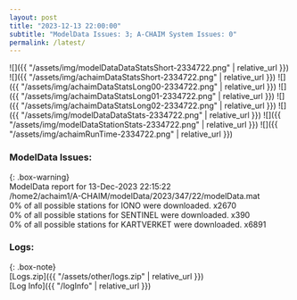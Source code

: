 ```yaml
---
layout: post
title: "2023-12-13 22:00:00"
subtitle: "ModelData Issues: 3; A-CHAIM System Issues: 0"
permalink: /latest/
---
```


![]({{ "/assets/img/modelDataDataStatsShort-2334722.png" | relative_url }})
![]({{ "/assets/img/achaimDataStatsShort-2334722.png" | relative_url }})
![]({{ "/assets/img/achaimDataStatsLong00-2334722.png" | relative_url }})
![]({{ "/assets/img/achaimDataStatsLong01-2334722.png" | relative_url }})
![]({{ "/assets/img/achaimDataStatsLong02-2334722.png" | relative_url }})
![]({{ "/assets/img/modelDataDataStats-2334722.png" | relative_url }})
![]({{ "/assets/img/modelDataStationStats-2334722.png" | relative_url }})
![]({{ "/assets/img/achaimRunTime-2334722.png" | relative_url }})


### ModelData Issues:  
  
{: .box-warning}  
 ModelData report for 13-Dec-2023 22:15:22   
 /home2/achaim1/A-CHAIM/modelData/2023/347/22/modelData.mat   
 0% of all possible stations for IONO were downloaded. x2670   
 0% of all possible stations for SENTINEL were downloaded. x390   
 0% of all possible stations for KARTVERKET were downloaded. x6891   
  


### Logs:  
  
{: .box-note}  
[Logs.zip]({{ "/assets/other/logs.zip" | relative_url }})  
[Log Info]({{ "/logInfo" | relative_url }})  

